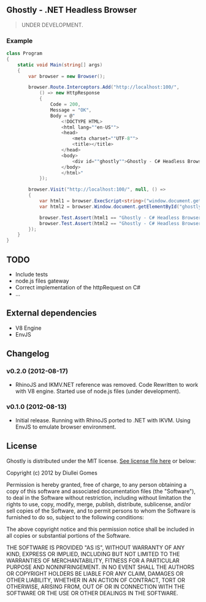 ## Ghostly - .NET Headless Browser

> UNDER DEVELOPMENT.

### Example

```csharp
class Program
{
	static void Main(string[] args)
	{
		var browser = new Browser();

		browser.Route.Interceptors.Add("http://localhost:100/", 
			() => new HttpResponse
			{
				Code = 200,
				Message = "OK",
				Body = @"
					<!DOCTYPE HTML>
					<html lang=""en-US"">
					<head>
						<meta charset=""UTF-8"">
						<title></title>
					</head>
					<body>
						<div id=""ghostly"">Ghostly - C# Headless Browser!</div>
					</body>
					</html>"
			});

		browser.Visit("http://localhost:100/", null, () =>
		{
			var html1 = browser.ExecScript<string>("window.document.getElementById('ghostly').innerHTML");
			var html2 = browser.Window.document.getElementById("ghostly").innerHTML;

			browser.Test.Assert(html1 == "Ghostly - C# Headless Browser!");
			browser.Test.Assert(html2 == "Ghostly - C# Headless Browser!");
		});
	}
}
```

## TODO

* Include tests
* node.js files gateway
* Correct implementation of the httpRequest on C#
* ...

## External dependencies

* V8 Engine
* EnvJS

## Changelog

### v0.2.0 (2012-08-17)

* RhinoJS and IKMV.NET reference was removed. Code Rewritten to work with V8 engine. Started use of node.js files (under development).

### v0.1.0 (2012-08-13)

* Initial release. Running with RhinoJS ported to .NET with IKVM. Using EnvJS to emulate browser environment.

## License

Ghostly is distributed under the MIT license. [See license file here](https://github.com/Diullei/Ghostly/LICENSE.txt) or below:

Copyright (c) 2012 by Diullei Gomes

Permission is hereby granted, free of charge, to any person obtaining a copy of this software and associated documentation files (the "Software"), to deal in the Software without restriction, including without limitation the rights to use, copy, modify, merge, publish, distribute, sublicense, and/or sell copies of the Software, and to permit persons to whom the Software is furnished to do so, subject to the following conditions:

The above copyright notice and this permission notice shall be included in all copies or substantial portions of the Software.

THE SOFTWARE IS PROVIDED "AS IS", WITHOUT WARRANTY OF ANY KIND, EXPRESS OR IMPLIED, INCLUDING BUT NOT LIMITED TO THE WARRANTIES OF MERCHANTABILITY, FITNESS FOR A PARTICULAR PURPOSE AND NONINFRINGEMENT. IN NO EVENT SHALL THE AUTHORS OR COPYRIGHT HOLDERS BE LIABLE FOR ANY CLAIM, DAMAGES OR OTHER LIABILITY, WHETHER IN AN ACTION OF CONTRACT, TORT OR OTHERWISE, ARISING FROM, OUT OF OR IN CONNECTION WITH THE SOFTWARE OR THE USE OR OTHER DEALINGS IN THE SOFTWARE.